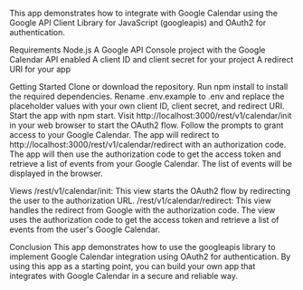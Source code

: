 This app demonstrates how to integrate with Google Calendar using the Google API Client Library for JavaScript (googleapis) and OAuth2 for authentication.

Requirements
Node.js A Google API Console project with the Google Calendar API enabled A client ID and client secret for your project A redirect URI for your app

Getting Started
Clone or download the repository. Run npm install to install the required dependencies. Rename .env.example to .env and replace the placeholder values with your own client ID, client secret, and redirect URI. Start the app with npm start. Visit http://localhost:3000/rest/v1/calendar/init in your web browser to start the OAuth2 flow. Follow the prompts to grant access to your Google Calendar. The app will redirect to http://localhost:3000/rest/v1/calendar/redirect with an authorization code. The app will then use the authorization code to get the access token and retrieve a list of events from your Google Calendar. The list of events will be displayed in the browser.

Views
/rest/v1/calendar/init: This view starts the OAuth2 flow by redirecting the user to the authorization URL. /rest/v1/calendar/redirect: This view handles the redirect from Google with the authorization code. The view uses the authorization code to get the access token and retrieve a list of events from the user's Google Calendar.

Conclusion
This app demonstrates how to use the googleapis library to implement Google Calendar integration using OAuth2 for authentication. By using this app as a starting point, you can build your own app that integrates with Google Calendar in a secure and reliable way.
